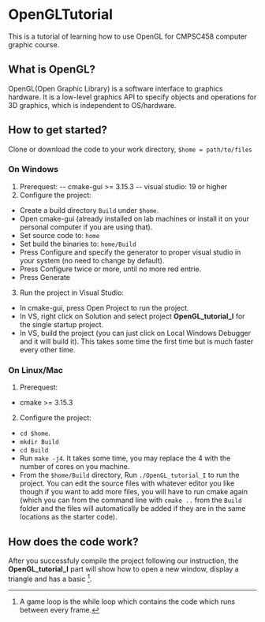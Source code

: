 # OpenGLTutorial
This is a tutorial of learning how to use OpenGL for CMPSC458 computer graphic course.
## What is OpenGL?
OpenGL(Open Graphic Library) is a software interface to graphics hardware.
It is a low-level graphics API to specify objects and operations for 3D graphics, which is independent to OS/hardware.
## How to get started?
Clone or download the code to your work directory, `$home = path/to/files`
### On Windows
1. Prerequest: 
  -- cmake-gui >= 3.15.3
  -- visual studio: 19 or higher
2. Configure the project:
  - Create a build directory `Build` under `$home`.
  - Open cmake-gui (already installed on lab machines or install it on your personal computer if you are using that).
  - Set source code to: `home`
  - Set build the binaries to: `home/Build`
  - Press Configure and specify the generator to proper visual studio in your system (no need to change by default).
  - Press Configure twice or more, until no more red entrie.
  - Press Generate
3. Run the project in Visual Studio:
  - In cmake-gui, press Open Project to run the project.
  - In VS, right click on Solution and select project **OpenGL_tutorial_I** for the single startup project.
  - In VS, build the project (you can just click on Local Windows Debugger and it will build it). This takes some time the first time but is much faster every other
time.
  
### On Linux/Mac 
1. Prerequest:
  - cmake >= 3.15.3
2. Configure the project:
  - `cd $home`.
  - `mkdir Build`
  - `cd Build`
  - Run `make -j4`. It takes some time, you may replace the 4 with the number of cores on you machine.
  - From the `$home/Build` directory, Run `./OpenGL_tutorial_I` to run the project. You can edit the source files with whatever editor you like though if you want to add
more files, you will have to run cmake again (which you can from the command line with `cmake ..` from the `Build` folder and the files will automatically be added if they are in the same locations as the starter code).

## How does the code work?
After you successfuly compile the project following our instruction, the **OpenGL_tutorial_I** part will show how to open a new window, display a triangle and has a basic [^gameloop].
[^gameloop]:A game loop is the while loop which contains the code which runs between every frame.
